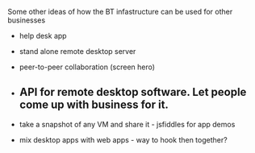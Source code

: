 Some other ideas of how the BT infastructure can be used for other businesses

- help desk app
- stand alone remote desktop server
- peer-to-peer collaboration (screen hero)
- API for remote desktop software. Let people come up with business for it.
    -

- take a snapshot of any VM and share it - jsfiddles for app demos
- mix desktop apps with web apps - way to hook then together?
